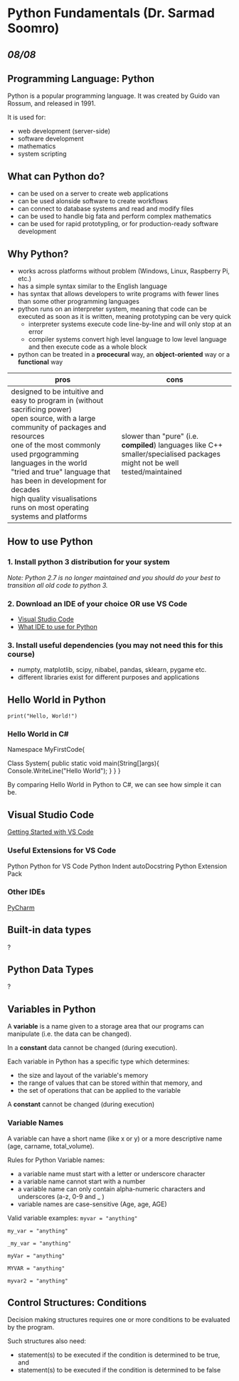 # Python Fundamentals (Dr. Sarmad Soomro)
## *08/08*

## Programming Language: Python

Python is a popular programming language. It was created by Guido van Rossum, and released in 1991.

It is used for:
* web development (server-side)
* software development
* mathematics
* system scripting

## What can Python do?
* can be used on a server to create web applications
* can be used alonside software to create workflows
* can connect to database systems and read and modify files
* can be used to handle big fata and perform complex mathematics
* can be used for rapid prototypling, or for production-ready software development

## Why Python?
* works across platforms without problem (Windows, Linux, Raspberry Pi, etc.)
* has a simple syntax similar to the English language
* has syntax that allows developers to write programs with fewer lines than some other programming languages
* python runs on an interpreter system, meaning that code can be executed as soon as it is written, meaning prototyping can be very quick
  *  interpreter systems execute code line-by-line and will only stop at an error
  *  compiler systems convert high level language to low level language and then execute code as a whole block
* python can be treated in a **procecural** way, an **object-oriented** way or a **functional** way



**pros** | **cons** 
--- | --- 
designed to be intuitive and easy to program in (without sacrificing power)<br />open source, with a large community of packages and resources<br />one of the most commonly used prgogramming languages in the world<br />"tried and true" language that has been in development for decades<br />high quality visualisations<br />runs on most operating systems and platforms | slower than "pure" (i.e. **compiled**) languages like C++<br />smaller/specialised packages might not be well tested/maintained

## How to use Python
### 1. Install python 3 distribution for your system
*Note: Python 2.7 is no longer maintained and you should do your best to transition all old code to python 3.*

### 2. Download an IDE of your choice OR use VS Code
* [Visual Studio Code](https://code.visualstudio.com/)
* [What IDE to use for Python](https://stackoverflow.com/questions/81584/what-ide-to-use-for-python)

### 3. Install useful dependencies (you may not need this for this course)
* numpty, matplotlib, scipy, nibabel, pandas, sklearn, pygame etc.
* different libraries exist for different purposes and applications

## Hello World in Python

`print("Hello, World!")`

### Hello World in C#
Namespace MyFirstCode{

Class System{
  public static void main(String[]args){
  Console.WriteLine("Hello World");
}
}
}
 
 By comparing Hello World in Python to C#, we can see how simple it can be.
 
 ## Visual Studio Code
 [Getting Started with VS Code](https://code.visualstudio.com/docs/?dv=osx) 
 
 ### Useful Extensions for VS Code
 Python
 Python for VS Code
 Python Indent
 autoDocstring
 Python Extension Pack
 
 ### Other IDEs
 [PyCharm](https://www.jetbrains.com/pycharm/download/#section=mac) 

## Built-in data types
?

## Python Data Types
?

## Variables in Python
A **variable** is a name given to a storage area that our programs can manipulate (i.e. the data can be changed).

In a **constant** data cannot be changed (during execution).

Each variable in Python has a specific type which determines:
* the size and layout of the variable's memory
* the range of values that can be stored within that memory, and
* the set of operations that can be applied to the variable

A **constant** cannot be changed (during execution)

### Variable Names
A variable can have a short name (like x or y) or a more descriptive name (age, carname, total_volume).

Rules for Python Variable names:
* a variable name must start with a letter or underscore character
* a variable name cannot start with a number
* a variable name can only contain alpha-numeric characters and underscores (a-z, 0-9 and _ )
* variable names are case-sensitive (Age, age, AGE)

Valid variable examples:
`myvar = "anything"`

`my_var = "anything"`

`_my_var = "anything"`

`myVar = "anything"`

`MYVAR = "anything"`

`myvar2 = "anything"`

## Control Structures: Conditions

Decision making structures requires one or more conditions to be evaluated by the program.

Such structures also need:
* statement(s) to be executed if the condition is determined to be true, and 
* statement(s) to be executed if the condition is determined to be false
